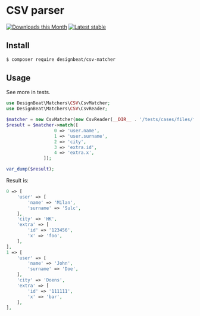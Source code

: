 # CSV parser

[![Downloads this Month](https://img.shields.io/packagist/dm/designbeat/csv-matcher.svg?style=flat)](https://packagist.org/packages/designbeat/csv-matcher)
[![Latest stable](https://img.shields.io/packagist/v/designbeat/csv-matcher.svg?style=flat)](https://packagist.org/packages/designbeat/csv-matcher)


## Install
```sh
$ composer require designbeat/csv-matcher
```

## Usage

See more in tests.

```php
use DesignBeat\Matchers\CSV\CsvMatcher;
use DesignBeat\Matchers\CSV\CsvReader;

$matcher = new CsvMatcher(new CsvReader(__DIR__ . '/tests/cases/files/fixtures.csv'));
$result = $matcher->match([
                  0 => 'user.name',
                  1 => 'user.surname',
                  2 => 'city',
                  3 => 'extra.id',
                  4 => 'extra.x',
              ]);

var_dump($result);
```

Result is:

```php
0 => [
    'user' => [
        'name' => 'Milan',
        'surname' => 'Sulc',
    ],
    'city' => 'HK',
    'extra' => [
        'id' => '123456',
        'x' => 'foo',
    ],
],
1 => [
    'user' => [
        'name' => 'John',
        'surname' => 'Doe',
    ],
    'city' => 'Doens',
    'extra' => [
        'id' => '111111',
        'x' => 'bar',
    ],
],
```